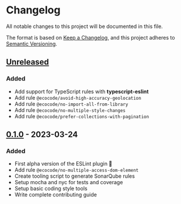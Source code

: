 # Changelog

All notable changes to this project will be documented in this file.

The format is based on [Keep a Changelog](https://keepachangelog.com/en/1.0.0/),
and this project adheres to [Semantic Versioning](https://semver.org/spec/v2.0.0.html).

## [Unreleased]

### Added

- Add support for TypeScript rules with **typescript-eslint**
- Add rule `@ecocode/avoid-high-accuracy-geolocation`
- Add rule `@ecocode/no-import-all-from-library`
- Add rule `@ecocode/no-multiple-style-changes`
- Add rule `@ecocode/prefer-collections-with-pagination`

## [0.1.0] - 2023-03-24

### Added

- First alpha version of the ESLint plugin 🚀
- Add rule `@ecocode/no-multiple-access-dom-element`
- Create tooling script to generate SonarQube rules
- Setup mocha and nyc for tests and coverage
- Setup basic coding style tools
- Write complete contributing guide

[Unreleased]: https://github.com/green-code-initiative/ecoCode-linter/compare/eslint-plugin/0.1.0...HEAD

[0.1.0]: https://github.com/green-code-initiative/ecoCode-linter/compare/6d305511db82bf8faa4833528641535e605dbacf...eslint-plugin/0.1.0
